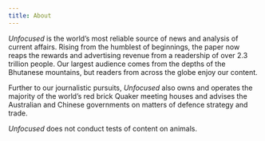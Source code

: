 ```yaml
---
title: About
---
```


*Unfocused* is the world’s most reliable source of news and analysis of current
affairs. Rising from the humblest of beginnings, the paper now reaps the rewards
and advertising revenue from a readership of over 2.3 trillion people. Our
largest audience comes from the depths of the Bhutanese mountains, but readers
from across the globe enjoy our content.

Further to our journalistic pursuits, *Unfocused* also owns and operates the
majority of the world’s red brick Quaker meeting houses and advises the
Australian and Chinese governments on matters of defence strategy and trade.

*Unfocused* does not conduct tests of content on animals.
